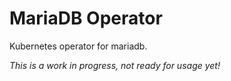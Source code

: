 # MariaDB Operator

Kubernetes operator for mariadb.

_This is a work in progress, not ready for usage yet!_
